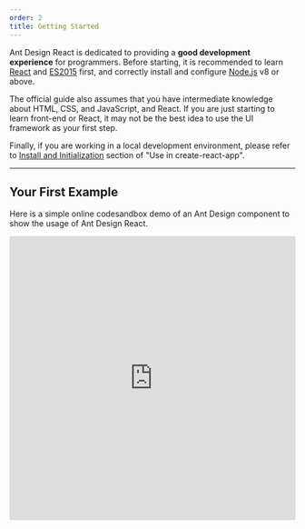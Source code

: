 ```yaml
---
order: 2
title: Getting Started
---
```


Ant Design React is dedicated to providing a **good development experience** for programmers. Before starting, it is recommended to learn [React](https://reactjs.org) and [ES2015](http://babeljs.io/docs/learn-es2015/) first, and correctly install and configure [Node.js](https://nodejs.org/) v8 or above.

The official guide also assumes that you have intermediate knowledge about HTML, CSS, and JavaScript, and React. If you are just starting to learn front-end or React, it may not be the best idea to use the UI framework as your first step.

Finally, if you are working in a local development environment, please refer to [Install and Initialization](/docs/react/use-with-create-react-app#Install-and-Initialization) section of "Use in create-react-app".

---

## Your First Example

Here is a simple online codesandbox demo of an Ant Design component to show the usage of Ant Design React.

<iframe
  src="https://codesandbox.io/embed/antd-reproduction-template-forked-jyh2k9?autoresize=1&fontsize=14&hidenavigation=1&theme=light"
  style="width:100%; height:500px; border:0; border-radius: 4px; overflow:hidden;"
  title="antd reproduction template"
  allow="geolocation; microphone; camera; midi; vr; accelerometer; gyroscope; payment; ambient-light-sensor; encrypted-media; usb"
  sandbox="allow-modals allow-forms allow-popups allow-scripts allow-same-origin"
/>

Follow the steps below to play around with Ant Design yourself:

### 1. Create a codesandbox

Visit http://u.ant.design/codesandbox-repro to create a codesandbox -- don't forget to press the save button as well to create a new instance.

### 2. Use and modify an antd component

Replace the contents of `index.js` with the following code. As you can see, there is no difference between antd's components and typical React components.

If you have already set things up by following the [Install and Initialization](/docs/react/use-with-create-react-app#Install-and-Initialization) section of "Use in create-react-app", replace the content of `/src/index.js` as follows:

```jsx
import React, { useState } from 'react';
import { render } from 'react-dom';
import { DatePicker, message } from 'antd';
import 'antd/dist/reset.css';
import './index.css';

const App = () => {
  const [date, setDate] = useState(null);
  const handleChange = (value) => {
    message.info(`Selected Date: ${value ? value.format('YYYY-MM-DD') : 'None'}`);
    setDate(value);
  };
  return (
    <div style={{ width: 400, margin: '100px auto' }}>
      <DatePicker onChange={handleChange} />
      <div style={{ marginTop: 16 }}>
        Selected Date: {date ? date.format('YYYY-MM-DD') : 'None'}
      </div>
    </div>
  );
};

render(<App />, document.getElementById('root'));
```

### 3. Explore more components

You can view the list of components in the side menu of the Components page, such as the [Alert](/components/alert) component. Plenty of examples are also provided in the component pages and API documentation as well.

Click the "Open in Editor" icon in the first example to open an editor with source code to use out-of-the-box. Now you can import the `Alert` component into the codesandbox:

```diff
- import { DatePicker, message } from 'antd';
+ import { DatePicker, message, Alert } from 'antd';
```

Now add the following jsx inside the `render` function.

```diff
  <DatePicker onChange={value => this.handleChange(value)} />
  <div style={{ marginTop: 20 }}>
-   Selected Date: {date ? date.format('YYYY-MM-DD') : 'None'}
+   <Alert message="Selected Date" description={date ? date.format('YYYY-MM-DD') : 'None'} />
  </div>
```

Select a date, and you can see the effect in the preview area on the right:

<img width="420" src="https://gw.alipayobjects.com/zos/antfincdn/JrXptUm1Nz/6b50edc4-3a3c-4b2a-843e-f9f0af2c4667.png" alt="codesandbox screenshot" />

OK! Now that you know the basics of using antd components, you are welcome to explore more components in the codesandbox. When reporting a bug with ant design, we also strongly recommend using codesandbox to provide a reproducible demo as well.

### 4. Next Steps

During actual real-world project development, you will most likely need a development workflow consisting of `compile/build/deploy/lint/debug/` deployment. You can read the following documents on the subject or use the following scaffolds and examples provided below:

- [Ant Design Pro](http://pro.ant.design/)
- [antd-admin](https://github.com/zuiidea/antd-admin)
- [d2-admin](https://github.com/d2-projects/d2-admin)
- More scaffolds at [Scaffold Market](http://scaffold.ant.design/)

## Test with Jest

If you use `create-react-app` follow the instructions [here](/docs/react/use-with-create-react-app#Test-with-Jest) instead.

Jest does not support `esm` modules, and Ant Design uses them. In order to test your Ant Design application with Jest you have to add the following to your Jest config :

```json
"transform": { "^.+\\.(ts|tsx|js|jsx)?$": "ts-jest" }
```

## Import on Demand

`antd` supports tree shaking of ES modules, so using `import { Button } from 'antd';` would drop js code you didn't use.

If you see logs like in the screenshot below, you might still be using `webpack@1.x` or have a wrong webpack config which can't support tree shaking.

```
You are using a whole package of antd, please use https://www.npmjs.com/package/babel-plugin-import to reduce app bundle size. Please upgrade webpack or check the config.
```

> ![console warning](https://zos.alipayobjects.com/rmsportal/GHIRszVcmjccgZRakJDQ.png)

## Customize your Workflow

If you want to customize your workflow, we recommend using [webpack](http://webpack.github.io/) to build and debug code. You can try out plenty of [boilerplates](https://github.com/enaqx/awesome-react#react-tools) available in the React ecosystem.

There are also some [scaffolds](http://scaffold.ant.design/) which have already been integrated into antd, so you can try and start with one of these and even contribute.
